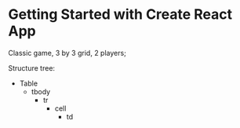 # Getting Started with Create React App

Classic game, 3 by 3 grid, 2 players;

Structure tree:

- Table
  - tbody
    - tr
      - cell
        - td
